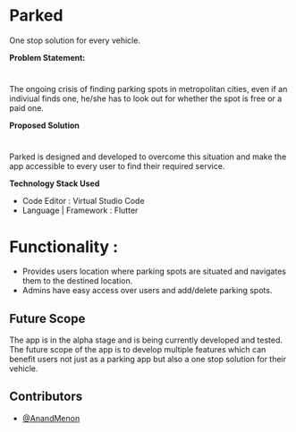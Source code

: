 
# Parked


One stop solution for every vehicle. 

<b> Problem Statement: </b>
#
The ongoing crisis of finding parking spots in metropolitan cities, even if an indiviual finds one, he/she has to look out for whether the spot is free or a paid one.


<b> Proposed Solution </b>
#
Parked is designed and developed to overcome this situation and make the app accessible to every user to find their required service.



<b> Technology Stack Used </b>
- Code Editor : Virtual Studio Code 
- Language | Framework : Flutter

# Functionality  :

- Provides users location where parking spots are situated and navigates them to the destined location.
- Admins have easy access over users and add/delete parking spots.


  
## Future Scope 
The app is in the alpha stage and is being currently developed and tested. The future scope of the app is to develop multiple features which can benefit users not just as a parking app but also a one stop solution for their vehicle.



## Contributors


- [@AnandMenon](https://github.com/anandsm08)


